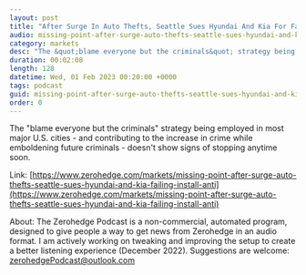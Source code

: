 ```yaml
---
layout: post
title: "After Surge In Auto Thefts, Seattle Sues Hyundai And Kia For Failing To Install Anti-Theft Technology"
audio: missing-point-after-surge-auto-thefts-seattle-sues-hyundai-and-kia-failing-install-anti-0
category: markets
desc: "The &quot;blame everyone but the criminals&quot; strategy being employed in most major U.S. cities - and contributing to the increase in crime while emboldening future criminals - doesn't show signs of stopping anytime soon. "
duration: 00:02:08
length: 128
datetime: Wed, 01 Feb 2023 00:20:00 +0000
tags: podcast
guid: missing-point-after-surge-auto-thefts-seattle-sues-hyundai-and-kia-failing-install-anti-0
order: 0
---
```

The &quot;blame everyone but the criminals&quot; strategy being employed in most major U.S. cities - and contributing to the increase in crime while emboldening future criminals - doesn't show signs of stopping anytime soon. 

Link: [https://www.zerohedge.com/markets/missing-point-after-surge-auto-thefts-seattle-sues-hyundai-and-kia-failing-install-anti](https://www.zerohedge.com/markets/missing-point-after-surge-auto-thefts-seattle-sues-hyundai-and-kia-failing-install-anti)

About: The Zerohedge Podcast is a non-commercial, automated program, designed to give people a way to get news from Zerohedge in an audio format.  I am actively working on tweaking and improving the setup to create a better listening experience (December 2022).  Suggestions are welcome: [zerohedgePodcast@outlook.com](mailto:zerohedgePodcast@outlook.com)